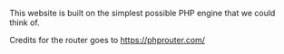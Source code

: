 This website is built on the simplest possible PHP engine that we could think of.

Credits for the router goes to https://phprouter.com/
